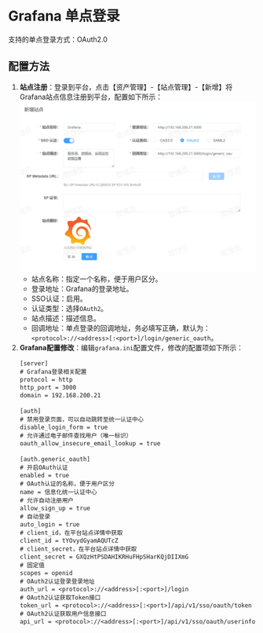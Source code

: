 # Grafana 单点登录
支持的单点登录方式：OAuth2.0
## 配置方法
1. **站点注册**：登录到平台，点击【资产管理】-【站点管理】-【新增】将Grafana站点信息注册到平台，配置如下所示：
![img.png](img/grafana.jpg)
    * 站点名称：指定一个名称，便于用户区分。
    * 登录地址：Grafana的登录地址。
    * SSO认证：启用。
    * 认证类型：选择`OAuth2`。
    * 站点描述：描述信息。
    * 回调地址：单点登录的回调地址，务必填写正确，默认为：`<protocol>://<address>[:<port>]/login/generic_oauth`。
2. **Grafana配置修改**：编辑`grafana.ini`配置文件，修改的配置项如下所示：
    ```shell
    [server]
    # Grafana登录相关配置
    protocol = http
    http_port = 3000
    domain = 192.168.200.21
    
    [auth]
    # 禁用登录页面，可以自动跳转至统一认证中心
    disable_login_form = true
    # 允许通过电子邮件查找用户（唯一标识）
    oauth_allow_insecure_email_lookup = true
    
    [auth.generic_oauth]
    # 开启OAuth认证
    enabled = true
    # OAuth认证的名称，便于用户区分
    name = 信息化统一认证中心
    # 允许自动注册用户
    allow_sign_up = true
    # 自动登录
    auto_login = true
    # client_id，在平台站点详情中获取
    client_id = tYOvydGyamAQUTcZ
    # client_secret，在平台站点详情中获取
    client_secret = GXQzHtPSDAHIKRHuFHpSHarKQjDIIXmG
    # 固定值
    scopes = openid
    # OAuth2认证登录登录地址
    auth_url = <protocol>://<address>[:<port>]/login
    # OAuth2认证获取Token接口
    token_url = <protocol>://<address>[:<port>]/api/v1/sso/oauth/token
    # OAuth2认证获取用户信息接口
    api_url = <protocol>://<address>[:<port>]/api/v1/sso/oauth/userinfo
    ```